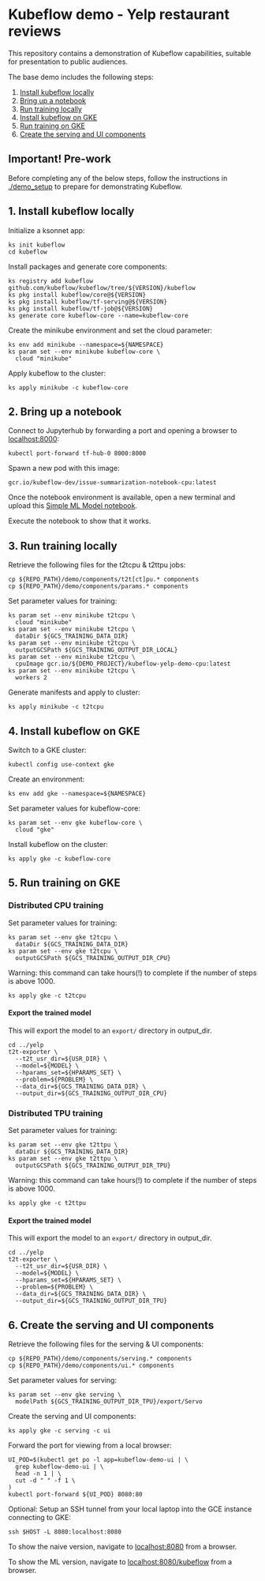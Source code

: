 # Kubeflow demo - Yelp restaurant reviews

This repository contains a demonstration of Kubeflow capabilities, suitable for
presentation to public audiences.

The base demo includes the following steps:

1. [Install kubeflow locally](#1-install-kubeflow-locally)
1. [Bring up a notebook](#2-bring-up-a-notebook)
1. [Run training locally](#3-run-training-locally)
1. [Install kubeflow on GKE](#4-install-kubeflow-on-gke)
1. [Run training on GKE](#5-run-training-on-gke)
1. [Create the serving and UI components](#6-create-the-serving-and-ui-components)

## Important! Pre-work

Before completing any of the below steps, follow the instructions in [./demo_setup](./demo_setup/README.md) to prepare for demonstrating Kubeflow.

## 1. Install kubeflow locally

Initialize a ksonnet app:

```
ks init kubeflow
cd kubeflow
```

Install packages and generate core components:

```
ks registry add kubeflow github.com/kubeflow/kubeflow/tree/${VERSION}/kubeflow
ks pkg install kubeflow/core@${VERSION}
ks pkg install kubeflow/tf-serving@${VERSION}
ks pkg install kubeflow/tf-job@${VERSION}
ks generate core kubeflow-core --name=kubeflow-core
```

Create the minikube environment and set the cloud parameter:

```
ks env add minikube --namespace=${NAMESPACE}
ks param set --env minikube kubeflow-core \
  cloud "minikube"
```

Apply kubeflow to the cluster:

```
ks apply minikube -c kubeflow-core
```

## 2. Bring up a notebook

Connect to Jupyterhub by forwarding a port and opening a browser to
[localhost:8000](localhost:8000):

```
kubectl port-forward tf-hub-0 8000:8000
```

Spawn a new pod with this image:

```
gcr.io/kubeflow-dev/issue-summarization-notebook-cpu:latest
```

Once the notebook environment is
available, open a new terminal and upload this [Simple ML Model
notebook](notebooks/simple_ml_model.ipynb).

Execute the notebook to show that it works.

## 3. Run training locally

Retrieve the following files for the t2tcpu & t2ttpu jobs:

```
cp ${REPO_PATH}/demo/components/t2t[ct]pu.* components
cp ${REPO_PATH}/demo/components/params.* components
```

Set parameter values for training:

```
ks param set --env minikube t2tcpu \
  cloud "minikube"
ks param set --env minikube t2tcpu \
  dataDir ${GCS_TRAINING_DATA_DIR}
ks param set --env minikube t2tcpu \
  outputGCSPath ${GCS_TRAINING_OUTPUT_DIR_LOCAL}
ks param set --env minikube t2tcpu \
  cpuImage gcr.io/${DEMO_PROJECT}/kubeflow-yelp-demo-cpu:latest
ks param set --env minikube t2tcpu \
  workers 2
```

Generate manifests and apply to cluster:

```
ks apply minikube -c t2tcpu
```

## 4. Install kubeflow on GKE

Switch to a GKE cluster:

```
kubectl config use-context gke
```

Create an environment:

```
ks env add gke --namespace=${NAMESPACE}
```

Set parameter values for kubeflow-core:

```
ks param set --env gke kubeflow-core \
  cloud "gke"
```

Install kubeflow on the cluster:

```
ks apply gke -c kubeflow-core
```

## 5. Run training on GKE

### Distributed CPU training

Set parameter values for training:

```
ks param set --env gke t2tcpu \
  dataDir ${GCS_TRAINING_DATA_DIR}
ks param set --env gke t2tcpu \
  outputGCSPath ${GCS_TRAINING_OUTPUT_DIR_CPU}
```

Warning: this command can take hours(!) to complete if the number of steps is
above 1000.

```
ks apply gke -c t2tcpu
```

#### Export the trained model

This will export the model to an `export/` directory in output_dir.

```
cd ../yelp
t2t-exporter \
  --t2t_usr_dir=${USR_DIR} \
  --model=${MODEL} \
  --hparams_set=${HPARAMS_SET} \
  --problem=${PROBLEM} \
  --data_dir=${GCS_TRAINING_DATA_DIR} \
  --output_dir=${GCS_TRAINING_OUTPUT_DIR_CPU}
```

### Distributed TPU training

Set parameter values for training:

```
ks param set --env gke t2ttpu \
  dataDir ${GCS_TRAINING_DATA_DIR}
ks param set --env gke t2ttpu \
  outputGCSPath ${GCS_TRAINING_OUTPUT_DIR_TPU}
```

Warning: this command can take hours(!) to complete if the number of steps is
above 1000.

```
ks apply gke -c t2ttpu
```

#### Export the trained model

This will export the model to an `export/` directory in output_dir.

```
cd ../yelp
t2t-exporter \
  --t2t_usr_dir=${USR_DIR} \
  --model=${MODEL} \
  --hparams_set=${HPARAMS_SET} \
  --problem=${PROBLEM} \
  --data_dir=${GCS_TRAINING_DATA_DIR} \
  --output_dir=${GCS_TRAINING_OUTPUT_DIR_TPU}
```

## 6. Create the serving and UI components

Retrieve the following files for the serving & UI components:

```
cp ${REPO_PATH}/demo/components/serving.* components
cp ${REPO_PATH}/demo/components/ui.* components
```


Set parameter values for serving:

```
ks param set --env gke serving \
  modelPath ${GCS_TRAINING_OUTPUT_DIR_TPU}/export/Servo
```

Create the serving and UI components:

```
ks apply gke -c serving -c ui
```

Forward the port for viewing from a local browser:
```
UI_POD=$(kubectl get po -l app=kubeflow-demo-ui | \
  grep kubeflow-demo-ui | \
  head -n 1 | \
  cut -d " " -f 1 \
)
kubectl port-forward ${UI_POD} 8080:80
```

Optional: Setup an SSH tunnel from your local laptop into the GCE instance connecting to
GKE:

```
ssh $HOST -L 8080:localhost:8080
```

To show the naive version, navigate to [localhost:8080](localhost:8080) from a browser.

To show the ML version, navigate to
[localhost:8080/kubeflow](localhost:8080/kubeflow) from a browser.


